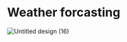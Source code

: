 <h1>Weather forcasting</h1>

![Untitled design (16)](https://github.com/singhpriteshh/weather-app/assets/121786871/635d37f3-3ad2-4585-8f1e-0ebd0eea5270)
